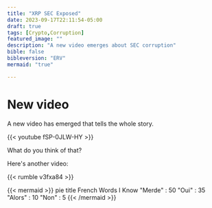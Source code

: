 ```yaml
---
title: "XRP SEC Exposed"
date: 2023-09-17T22:11:54-05:00
draft: true
tags: [Crypto,Corruption]
featured_image: ""
description: "A new video emerges about SEC corruption"
bible: false
bibleversion: "ERV"
mermaid: "true"

---
```


# New video

A new video has emerged that tells the whole story.

{{< youtube fSP-0JLW-HY >}}

What do you think of that?

Here's another video:

{{< rumble v3fxa84 >}}

{{< mermaid  >}}
pie
    title French Words I Know
    "Merde" : 50
    "Oui" : 35
    "Alors" : 10
    "Non" : 5
{{< /mermaid >}}



